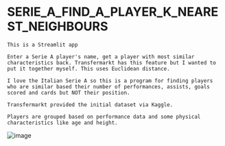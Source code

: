 # SERIE_A_FIND_A_PLAYER_K_NEAREST_NEIGHBOURS

`This is a Streamlit app`

`Enter a Serie A player's name, get a player with most similar characteristics back. Transfermarkt has this feature but I wanted to put it together myself. This uses Euclidean distance.`


`I love the Italian Serie A so this is a program for finding players who are similar based their number of performances, assists, goals scored and cards but NOT their position.`

`Transfermarkt provided the initial dataset via Kaggle.`

`Players are grouped based on performance data and some physical characteristics like age and height.`



![image](https://user-images.githubusercontent.com/56002246/155405039-833aa817-945a-43e0-a264-0c1d3a55080f.png)


